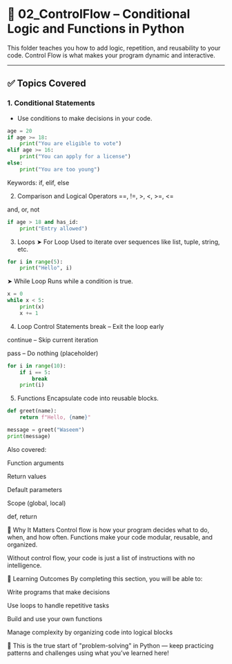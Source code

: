# 🔁 02_ControlFlow – Conditional Logic and Functions in Python

This folder teaches you how to add logic, repetition, and reusability to your code. Control Flow is what makes your program dynamic and interactive.

---

## ✅ Topics Covered

### 1. Conditional Statements

- Use conditions to make decisions in your code.

```python
age = 20
if age >= 18:
    print("You are eligible to vote")
elif age >= 16:
    print("You can apply for a license")
else:
    print("You are too young")
```


Keywords: if, elif, else

2. Comparison and Logical Operators
==, !=, >, <, >=, <=

and, or, not
```python
if age > 18 and has_id:
    print("Entry allowed")
```
3. Loops
➤ For Loop
Used to iterate over sequences like list, tuple, string, etc.
```python
for i in range(5):
    print("Hello", i)
```


➤ While Loop
Runs while a condition is true.
```python
x = 0
while x < 5:
    print(x)
    x += 1
```

4. Loop Control Statements
break – Exit the loop early

continue – Skip current iteration

pass – Do nothing (placeholder)

```python
for i in range(10):
    if i == 5:
        break
    print(i)
```

5. Functions
Encapsulate code into reusable blocks.

```python
def greet(name):
    return f"Hello, {name}"

message = greet("Waseem")
print(message)
```


Also covered:

Function arguments

Return values

Default parameters

Scope (global, local)

def, return

🧠 Why It Matters
Control flow is how your program decides what to do, when, and how often.
Functions make your code modular, reusable, and organized.

Without control flow, your code is just a list of instructions with no intelligence.

🎯 Learning Outcomes
By completing this section, you will be able to:

Write programs that make decisions

Use loops to handle repetitive tasks

Build and use your own functions

Manage complexity by organizing code into logical blocks

📌 This is the true start of "problem-solving" in Python — keep practicing patterns and challenges using what you’ve learned here!
